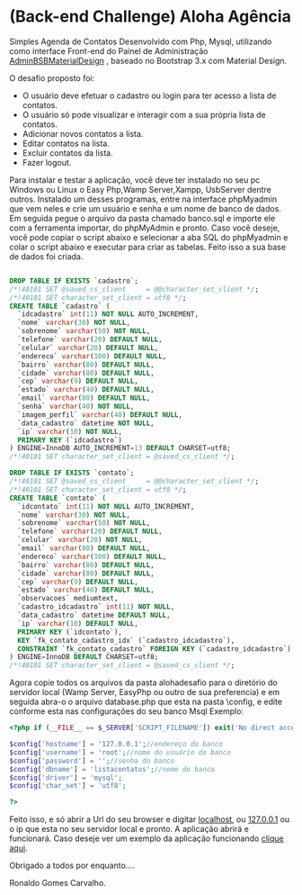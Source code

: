 # (Back-end Challenge) Aloha Agência

Simples Agenda de Contatos Desenvolvido com Php, Mysql, utilizando como interface Front-end do Painel de Administração  [AdminBSBMaterialDesign](https://github.com/gurayyarar/AdminBSBMaterialDesign) , baseado no Bootstrap 3.x com Material Design.

O desafio proposto foi:
* O usuário deve efetuar o cadastro ou login para ter acesso a lista de contatos.
* O usuário só pode visualizar e interagir com a sua própria lista de contatos.
* Adicionar novos contatos a lista.
* Editar contatos na lista.
* Excluir contatos da lista.
* Fazer logout.


Para instalar e testar a aplicação, você deve ter instalado no seu pc Windows ou Linux o Easy Php,Wamp Server,Xampp, UsbServer dentre outros.
Instalado um desses programas, entre na interface phpMyadmin que vem neles e crie um usuário e senha e um nome de banco de dados. Em seguida pegue o arquivo da pasta chamado banco.sql e importe ele com a ferramenta importar, do phpMyAdmin e pronto. Caso você deseje, você pode copiar o script abaixo e selecionar a aba SQL do phpMyadmin e colar o script abaixo e executar para criar as tabelas. Feito isso a sua base de dados foi criada.

```sql

DROP TABLE IF EXISTS `cadastro`;
/*!40101 SET @saved_cs_client     = @@character_set_client */;
/*!40101 SET character_set_client = utf8 */;
CREATE TABLE `cadastro` (
  `idcadastro` int(11) NOT NULL AUTO_INCREMENT,
  `nome` varchar(30) NOT NULL,
  `sobrenome` varchar(50) NOT NULL,
  `telefone` varchar(20) DEFAULT NULL,
  `celular` varchar(20) DEFAULT NULL,
  `endereco` varchar(100) DEFAULT NULL,
  `bairro` varchar(80) DEFAULT NULL,
  `cidade` varchar(80) DEFAULT NULL,
  `cep` varchar(9) DEFAULT NULL,
  `estado` varchar(40) DEFAULT NULL,
  `email` varchar(80) DEFAULT NULL,
  `senha` varchar(40) NOT NULL,
  `imagem_perfil` varchar(40) DEFAULT NULL,
  `data_cadastro` datetime NOT NULL,
  `ip` varchar(10) NOT NULL,
  PRIMARY KEY (`idcadastro`)
) ENGINE=InnoDB AUTO_INCREMENT=13 DEFAULT CHARSET=utf8;
/*!40101 SET character_set_client = @saved_cs_client */;

DROP TABLE IF EXISTS `contato`;
/*!40101 SET @saved_cs_client     = @@character_set_client */;
/*!40101 SET character_set_client = utf8 */;
CREATE TABLE `contato` (
  `idcontato` int(11) NOT NULL AUTO_INCREMENT,
  `nome` varchar(30) NOT NULL,
  `sobrenome` varchar(50) NOT NULL,
  `telefone` varchar(20) DEFAULT NULL,
  `celular` varchar(20) NOT NULL,
  `email` varchar(80) DEFAULT NULL,
  `endereco` varchar(100) DEFAULT NULL,
  `bairro` varchar(80) DEFAULT NULL,
  `cidade` varchar(80) DEFAULT NULL,
  `cep` varchar(9) DEFAULT NULL,
  `estado` varchar(40) DEFAULT NULL,
  `observacoes` mediumtext,
  `cadastro_idcadastro` int(11) NOT NULL,
  `data_cadastro` datetime DEFAULT NULL,
  `ip` varchar(10) DEFAULT NULL,
  PRIMARY KEY (`idcontato`),
  KEY `fk_contato_cadastro_idx` (`cadastro_idcadastro`),
  CONSTRAINT `fk_contato_cadastro` FOREIGN KEY (`cadastro_idcadastro`) REFERENCES `cadastro` (`idcadastro`) ON DELETE NO ACTION ON UPDATE NO ACTION
) ENGINE=InnoDB DEFAULT CHARSET=utf8;
/*!40101 SET character_set_client = @saved_cs_client */;

```

Agora copie todos os arquivos da pasta alohadesafio para o diretório do servidor local (Wamp Server, EasyPhp ou outro de sua preferencia) e em seguida abra-o o arquivo database.php que esta na pasta \config, e edite conforme esta nas configurações do seu banco Msql
Exemplo:
```php
<?php if (__FILE__ == $_SERVER['SCRIPT_FILENAME']) exit('No direct access allowed.');

$config['hostname'] = '127.0.0.1';//endereço do banco
$config['username'] = 'root';//nome do usuário do banco
$config['password'] = '';//senha do banco 
$config['dbname'] = 'listacontatos';//nome do banco
$config['driver'] = 'mysql';
$config['char_set'] = 'utf8';

?>
```

Feito isso, e só abrir a Url do seu browser e digitar [localhost](http://localhost/), ou [127.0.0.1](http://127.0.0.1) ou o ip que esta no seu servidor local e pronto. A aplicação abrirá e funcionará.
Caso deseje ver um exemplo da aplicação funcionando [clique aqui](http://www.triazuz.com.br/alohadesafio).

Obrigado a todos por enquanto....

Ronaldo Gomes Carvalho.